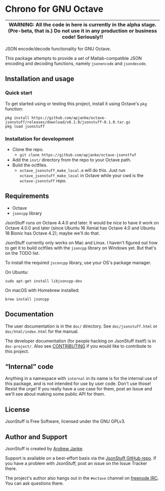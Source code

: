 Chrono for GNU Octave
=====================

| WARNING: All the code in here is currently in the alpha stage. (Pre-beta, that is.) Do not use it in any production or business code! Seriously!! |
| ---- |

JSON encode/decode functionality for GNU Octave.

This package attempts to provide a set of Matlab-compatible JSON encoding and decoding
functions, namely `jsonencode` and `jsondecode`.


## Installation and usage

### Quick start

To get started using or testing this project, install it using Octave's `pkg` function:

```
pkg install https://github.com/apjanke/octave-jsonstuff/releases/download/v0.1.0/jsonstuff-0.1.0.tar.gz
pkg load jsonstuff
```

### Installation for development

* Clone the repo.
  * `git clone https://github.com/apjanke/octave-jsonstfuf`
* Add the `inst/` directory from the repo to your Octave path.
* Build the octfiles.
  * `octave_jsonstuff_make_local.m` will do this. Just run `octave_jsonstuff_make_local` in Octave while your cwd is the `octave-jsonstuff` repo.

## Requirements

* Octave
* `jsoncpp` library

JsonStuff runs on Octave 4.4.0 and later. It would be nice to have it work on Octave 4.0.0
and later (since Ubuntu 16 Xenial has Octave 4.0 and Ubuntu 18 Bionic has Octave 4.2); maybe we'll do that.

JsonStuff currently only works on Mac and Linux. I haven't figured out how to get it to build
octfiles with the `jsoncpp` library on Windows yet. But that's on the TODO list.

To install the required `jsconcpp` library, use your OS's package manager.

On Ubuntu:
```
sudo apt-get install libjsoncpp-dev
```

On macOS with Homebrew installed:
```
brew install jsoncpp
```

## Documentation

The user documentation is in the `doc/` directory. See `doc/jsonstuff.html` or `doc/html/index.html` for
the manual.

The developer documentation (for people hacking on JsonStuff itself) is in `doc-project/`. Also see
[CONTRIBUTING](CONTRIBUTING.md) if you would like to contribute to this project.

## “Internal” code

Anything in a namespace with `internal` in its name is for the internal use of this package, and is not intended for use by user code. Don't use those! Resist the urge! If you really have a use case for them, post an Issue and we'll see about making some public API for them.

## License

JsonStuff is Free Software, licensed under the GNU GPLv3.

## Author and Support

JsonStuff is created by [Andrew Janke](https://apjanke.net).

Support is available on a best-effort basis via the [JsonStuff GitHub repo](https://github.com/apjanke/octave-jsonstuff). If you have a problem with JsonStuff, post an issue on the Issue Tracker there.

The project's author also hangs out in the `#octave` channel on [freenode IRC](https://freenode.net/). You can ask questions there.